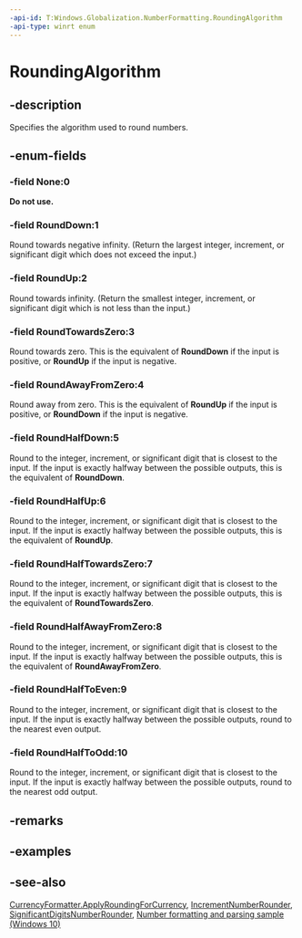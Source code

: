 ```yaml
---
-api-id: T:Windows.Globalization.NumberFormatting.RoundingAlgorithm
-api-type: winrt enum
---
```


<!-- Enumeration syntax
public enum Windows.Globalization.NumberFormatting.RoundingAlgorithm : int
-->

# RoundingAlgorithm

## -description

Specifies the algorithm used to round numbers.

## -enum-fields

### -field None:0

**Do not use.**

### -field RoundDown:1

Round towards negative infinity. (Return the largest integer, increment, or significant digit which does not exceed the input.)

### -field RoundUp:2

Round towards infinity. (Return the smallest integer, increment, or significant digit which is not less than the input.)

### -field RoundTowardsZero:3

Round towards zero. This is the equivalent of **RoundDown** if the input is positive, or **RoundUp** if the input is negative.

### -field RoundAwayFromZero:4

Round away from zero. This is the equivalent of **RoundUp** if the input is positive, or **RoundDown** if the input is negative.

### -field RoundHalfDown:5

Round to the integer, increment, or significant digit that is closest to the input. If the input is exactly halfway between the possible outputs, this is the equivalent of **RoundDown**.

### -field RoundHalfUp:6

Round to the integer, increment, or significant digit that is closest to the input. If the input is exactly halfway between the possible outputs, this is the equivalent of **RoundUp**.

### -field RoundHalfTowardsZero:7

Round to the integer, increment, or significant digit that is closest to the input. If the input is exactly halfway between the possible outputs, this is the equivalent of **RoundTowardsZero**.

### -field RoundHalfAwayFromZero:8

Round to the integer, increment, or significant digit that is closest to the input. If the input is exactly halfway between the possible outputs, this is the equivalent of **RoundAwayFromZero**.

### -field RoundHalfToEven:9

Round to the integer, increment, or significant digit that is closest to the input. If the input is exactly halfway between the possible outputs, round to the nearest even output.

### -field RoundHalfToOdd:10

Round to the integer, increment, or significant digit that is closest to the input. If the input is exactly halfway between the possible outputs, round to the nearest odd output.

## -remarks

## -examples

## -see-also

[CurrencyFormatter.ApplyRoundingForCurrency](currencyformatter_applyroundingforcurrency_1365585652.md), [IncrementNumberRounder](incrementnumberrounder.md), [SignificantDigitsNumberRounder](significantdigitsnumberrounder.md), [Number formatting and parsing sample (Windows 10)](https://github.com/Microsoft/Windows-universal-samples/tree/master/Samples/NumberFormatting)

